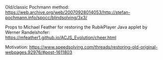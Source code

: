 Old/classic Pochmann method: https://web.archive.org/web/20070928014053/http://stefan-pochmann.info/spocc/blindsolving/3x3/

Props to Michael Feather for restoring the RubikPlayer Java applet by Werner Randelshofer: https://mfeather1.github.io/ACJS_Evolution/cheer.html

Motivation: https://www.speedsolving.com/threads/restoring-old-original-webpages.92976/#post-1611803
